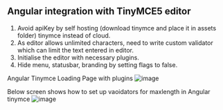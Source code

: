 Angular integration with TinyMCE5 editor
-----------------------------------------

 1. Avoid apiKey by self hosting (download tinymce and place it in assets folder) tinymce instead of cloud.
 2. As editor allows unlimited characters, need to write custom validator which can limit the text entered in editor.
 3. Initialise the editor with necessary plugins.
 4. Hide menu, statusbar, branding by setting flags to false.

Angular Tinymce Loading Page with plugins
![image](https://user-images.githubusercontent.com/77592417/110367081-36fab280-8015-11eb-9a6d-4a3a6108e89b.png)






Below screen shows how to set up vaoidators for maxlength in Angular tinymce
![image](https://user-images.githubusercontent.com/77592417/110367149-4ed23680-8015-11eb-8681-89915fdfa06f.png)



